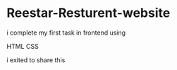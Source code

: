 # Reestar-Resturent-website
i complete my first task in frontend using

HTML
CSS

i exited to share this
